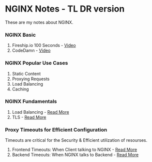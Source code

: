 # NGINX Notes - TL DR version
These are my notes about NGINX.   
   
   
### NGINX Basic   
1. Fireship.io 100 Seconds - [Video](https://www.youtube.com/watch?v=JKxlsvZXG7c)   
2. CodeDamn - [Video](https://www.youtube.com/watch?v=PAEDJrGJyaY)   


### NGINX Popular Use Cases  
1. Static Content   
2. Proxying Requests  
3. Load Balancing   
4. Caching   


### NGINX Fundamentals
1. Load Balancing - [Read More](./fundamentals/load_balancing.md)
1. TLS - [Read More](./fundamentals/TLS.md)


### Proxy Timeouts for Efficient Configuration
Timeouts are critical for the Security & Efficient utilization of resourses.
1. Frontend Timeouts: When Client talking to NGINX - [Read More](./timeouts/frontend_timeouts.md)
2. Backend Timeouts: When NGINX talks to Backend - [Read More](./timeouts/backend_timeouts.md)